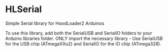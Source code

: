 # HLSerial
Simple Serial library for HoodLoader2 Arduinos

To use this library, add both the SerialUSB and SerialIO folders to your Arduino libraries folder.
ONLY import the necessary library - Use SerialUSB for the USB chip (ATmegaXXu2) and SerialIO for the IO chip (ATmega328).
